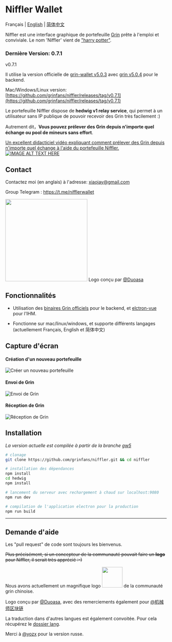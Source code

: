 # Niffler Wallet

Français | [English](./README.md) | [简体中文](./README.zh-CN.md)

Niffler est une interface graphique de portefeuille [Grin](https://github.com/mimblewimble/grin) prête à l'emploi et conviviale.
Le nom 'Niffler' vient de ["harry potter"](https://harrypotter.fandom.com/wiki/Niffler).

### Dernière Version: 0.7.1

v0.7.1

Il utilise la version officielle de [grin-wallet v5.0.3](https://github.com/mimblewimble/grin-wallet/releases/tag/v5.0.3) avec [grin v5.0.4](https://github.com/mimblewimble/grin/releases/tag/v5.0.4) pour le backend. 

Mac/Windows/Linux version:[https://github.com/grinfans/niffler/releases/tag/v0.7.1](https://github.com/grinfans/niffler/releases/tag/v0.7.1)

Le portefeuille Niffler dispose de **hedwig v1 relay service**, qui permet à un utilisateur sans IP publique de pouvoir recevoir des Grin très facilement :)

Autrement dit，**Vous pouvez prélever des Grin depuis n'importe quel échange ou pool de mineurs sans effort**.

[Un excellent didacticiel vidéo expliquant comment prélever des Grin depuis n'importe quel échange à l'aide du portefeuille Niffler.](https://www.youtube.com/watch?v=rufKWEv64o8)
[![IMAGE ALT TEXT HERE](https://img.youtube.com/vi/rufKWEv64o8/0.jpg)](https://www.youtube.com/watch?v=rufKWEv64o8)

## Contact

Contactez moi (en anglais) à l'adresse: xiaojay@gmail.com

Group Telegram : https://t.me/nifflerwallet


<img src="/src/renderer/assets/logo.png" width="256"> Logo conçu par [@Duoasa](https://weibo.com/u/3197271025)

## Fonctionnalités

* Utilisation des [binaires Grin officiels](https://github.com/mimblewimble/grin/releases) pour le backend, et [elctron-vue](https://github.com/SimulatedGREG/electron-vue) pour l'IHM.

* Fonctionne sur mac/linux/windows, et supporte différents langages (actuellement Français, English et 简体中文)

## Capture d'écran

#### Création d'un nouveau portefeuille

![Créer un nouveau portefeuille](https://media.giphy.com/media/IeuEOtJvxCLqqiCCyr/giphy.gif)

#### Envoi de Grin


![Envoi de Grin](https://media.giphy.com/media/LO2sAR3HmocCdbTwEh/giphy.gif)

#### Réception de Grin
![Réception de Grin](https://media.giphy.com/media/iFbSw9rhh5fGVSzyZf/giphy.gif)


## Installation

*La version actuelle est compilée à partir de la branche [gw5](https://github.com/grinfans/Niffler/tree/gw5)*

``` bash
# clonage
git clone https://github.com/grinfans/niffler.git && cd niffler

# installation des dépendances
npm install
cd hedwig
npm install

# lancement du serveur avec rechargement à chaud sur localhost:9080
npm run dev

# compilation de l'application electron pour la production
npm run build
```

---

## Demande d'aide

Les "pull request" de code sont toujours les bienvenus.

~~Plus précisément, si un concepteur de la communauté pouvait faire un **logo** pour Niffler, il serait très apprécié :-)~~

Nous avons actuellement un magnifique logo <img src="/src/renderer/assets/logo.png" width="64"> de la communauté grin chinoise.

Logo conçu par [@Duoasa](https://weibo.com/u/3197271025), avec des remerciements également pour [@机械师区块链](https://weibo.com/u/6318956004)

La traduction dans d'autres langues est également convoitée. Pour cela récupérez le [dossier lang](https://github.com/grinfans/niffler/tree/master/src/lang).

Merci à [@yozx](https://github.com/yozx) pour la version russe.
